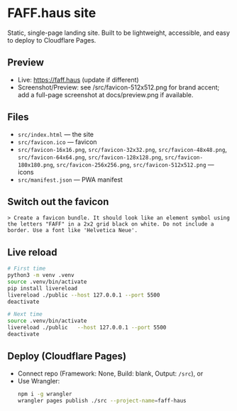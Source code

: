 # FAFF.haus site

Static, single-page landing site. Built to be lightweight, accessible, and easy to deploy to Cloudflare Pages.

## Preview
- Live: https://faff.haus (update if different)
- Screenshot/Preview: see /src/favicon-512x512.png for brand accent; add a full-page screenshot at docs/preview.png if available.

## Files
- `src/index.html` — the site
- `src/favicon.ico` — favicon
- `src/favicon-16x16.png`, `src/favicon-32x32.png`, `src/favicon-48x48.png`, `src/favicon-64x64.png`, `src/favicon-128x128.png`, `src/favicon-180x180.png`, `src/favicon-256x256.png`, `src/favicon-512x512.png` — icons
- `src/manifest.json` — PWA manifest

## Switch out the favicon
```chatgpt
> Create a favicon bundle. It should look like an element symbol using the letters "FAFF" in a 2x2 grid black on white. Do not include a border. Use a font like 'Helvetica Neue'.
```

## Live reload
```bash
# First time
python3 -m venv .venv
source .venv/bin/activate
pip install livereload
livereload ./public --host 127.0.0.1 --port 5500
deactivate

# Next time
source .venv/bin/activate
livereload ./public   --host 127.0.0.1 --port 5500
deactivate
```

## Deploy (Cloudflare Pages)
- Connect repo (Framework: None, Build: blank, Output: `/src`), or
- Use Wrangler:
  ```bash
  npm i -g wrangler
  wrangler pages publish ./src --project-name=faff-haus
  ```
